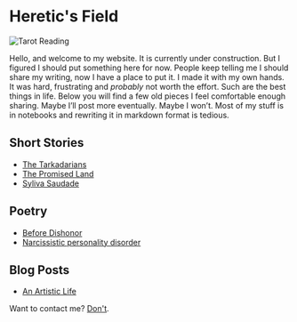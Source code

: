 # Heretic's Field

![Tarot Reading](/images/Tarot.png)


Hello, and welcome to my website. It is currently under construction. But I figured I should put something here for now. People keep telling me I should share my writing, now I have a place to put it. I made it with my own hands. It was hard, frustrating and _probably_ not worth the effort. Such are the best things in life. Below you will find a few old pieces I feel comfortable enough sharing. Maybe I’ll post more eventually. Maybe I won’t. Most of my stuff is in notebooks and rewriting it in markdown format is tedious. 

## Short Stories

- [The Tarkadarians](/stories/tarkadarians)
- [The Promised Land](/stories/promisedland)
- [Syliva Saudade](/stories/syliva)

## Poetry

- [Before Dishonor](/poems/beforedishonor)
- [Narcissistic personality disorder](/poems/narcissism) 

## Blog Posts

- [An Artistic Life](/blog/art)

Want to contact me? [Don't](/contact).

